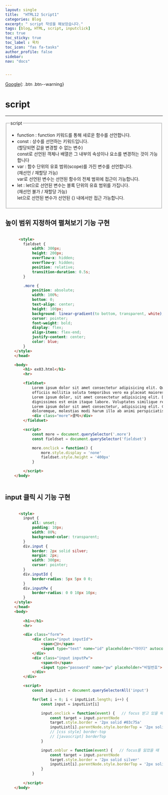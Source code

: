 ```yaml
---
layout: single
title:  "HTML12 Script1"
categories: Blog
excerpt: " script 작성을 해보았습니다."
tags: [blog, HTML, script, inputclick]
toc: true
toc_sticky: true
toc_label : 목차
toc_icon: "fas fa-tasks"
author_profile: false
sidebar:
nav: "docs"


---
```

[Google](https://google.com){: .btn .btn--warning}


# script

<hr>

<fieldset>
    <legend>script</legend>
    <ul>
        <li>function : function 키워드를 통해 새로운 함수를 선언합니다.</li>
        <li>
            const : 상수를 선언하는 키워드입니다.<br> 
            (할당되면 값을 변경할 수 없는 변수)<br>
            const로 선언된 객체나 배열은 그 내부의 속성이나 요소를 변경하는 것이 가능합니다
        </li>
        <li>
            var : 함수 단위의 유효 범위(scope)를 가진 변수를 선언합니다.<br>
            (재선언 / 재할당 가능)<br>
            var로 선언된 변수는 선언된 함수의 전체 범위에 접근이 가능합니다.
        </li>
        <li>
            let : let으로 선언된 변수는 블록 단위의 유효 범위를 가집니다.<br>
            (재선언 불가 / 재할당 가능)<br>
            let으로 선언된 변수가 선언된 {} 내에서만 접근 가능합니다.
        </li>
    </ul>
</fieldset>



## 높이 범위 지정하여 펼쳐보기 기능 구현

```html

      <style>
        fieldset {
            width: 300px;
            height: 200px;
            overflow-x: hidden;
            overflow-y: hidden;
            position: relative;
            transition-duration: 0.5s;
        }

        .more {
            position: absolute;
            width: 100%;
            bottom: 0;
            text-align: center;
            height: 100px;
            background: linear-gradient(to bottom, transparent, white);
            cursor: pointer;
            font-weight: bold;
            display: flex;
            align-items: flex-end;
            justify-content: center;
            color: blue;
        }
    </style>
    </head>

    <body>
        <h1> ex03.html</h1>
        <hr>

        <fieldset>
            Lorem ipsum dolor sit amet consectetur adipisicing elit. Quasi dolor, omnis eius pariatur vitae 
            officiis mollitia soluta temporibus vero ea placeat maiores nisi at fugiat amet?
            Lorem ipsum dolor, sit amet consectetur adipisicing elit. Doloremque, repellat iure? Ipsa voluptate aliquid
            dignissimos est enim itaque labore. Voluptates similique repellendus alias accusantium consequuntur. At.
            Lorem ipsum dolor sit amet consectetur, adipisicing elit. Commodi vitae mollitia assumenda debitis? 
            doloremque, molestias modi harum illo ab animi perspiciatis et cum. Rerum, dolorem.
            <div class="more">클릭</div>
        </fieldset>

        <script>
            const more = document.querySelector('.more')
            const fieldset = document.querySelector('fieldset')

            more.onclick = function() {
                more.style.display = 'none'
                fieldset.style.height = '400px'
            }

        </script>
    </body>
 

```

## input 클릭 시 기능 구현

```html

      <style>
        input {
            all: unset;
            padding: 10px;
            width: 80%;
            background-color: transparent;
        }
        div.input {
            border: 2px solid silver;
            margin: 2px;
            width: 300px;
            cursor: pointer;
        }
        div.inputId {
            border-radius: 5px 5px 0 0;
        }
        div.inputPw {
            border-radius: 0 0 10px 10px;
        }
    </style>
    </head>
    <body>
        
        <h1></h1>
        <hr>

        <div class="form">
            <div class="input inputId">
                <span>🕵️‍♀️</span>
                <input type="text" name="id" placeholder="아이디" autocomplete="off">
            </div>
            <div class="input inputPw">
                <span>⛓</span>
                <input type="password" name="pw" placeholder="비밀번호">
            </div>
        </div>

        <script>
            const inputList = document.querySelectorAll('input')

            for(let i = 0; i < inputList.length; i++) {
                const input = inputList[i]

                input.onclick = function(event) {   // focus 받고 있을 때
                    const target = input.parentNode
                    target.style.border = '2px solid #03c75a'
                    inputList[i].parentNode.style.borderTop = '2px solid #03c75a'
                    // [css style] border-top
                    // [javascript] borderTop
                }

                input.onblur = function(event) {   // focus를 잃었을 때
                    const target = input.parentNode
                    target.style.border = '2px solid silver'
                    inputList[i].parentNode.style.borderTop = '2px solid silver'
                }
            }
            
        </script>
    </body>


```
